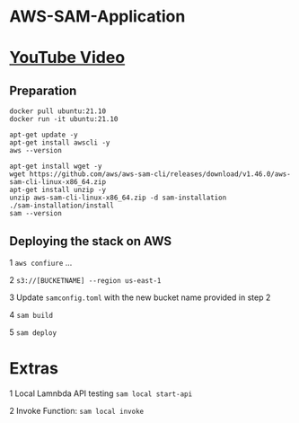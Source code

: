 # AWS-SAM-Application

# [YouTube Video](https://www.youtube.com/watch?v=MipjLaTp5nA&ab_channel=BeABetterDev)

## Preparation
```
docker pull ubuntu:21.10
docker run -it ubuntu:21.10
```

```
apt-get update -y
apt-get install awscli -y
aws --version
```

```
apt-get install wget -y
wget https://github.com/aws/aws-sam-cli/releases/download/v1.46.0/aws-sam-cli-linux-x86_64.zip
apt-get install unzip -y
unzip aws-sam-cli-linux-x86_64.zip -d sam-installation
./sam-installation/install
sam --version
```

## Deploying the stack on AWS

1
```aws confiure``` ...

2
 ```s3://[BUCKETNAME] --region us-east-1```

3
Update ```samconfig.toml``` with the new bucket name provided in step 2

4
```sam build```

5
```sam deploy```


Extras
==========
1 Local Lamnbda API testing
```sam local start-api```

2 Invoke Function: 
```sam local invoke```
